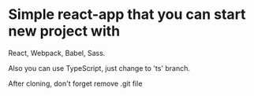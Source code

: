 # Simple react-app that you can start new project with

React, Webpack, Babel, Sass.

Also you can use TypeScript, just change to 'ts' branch.

After cloning, don't forget remove .git file
